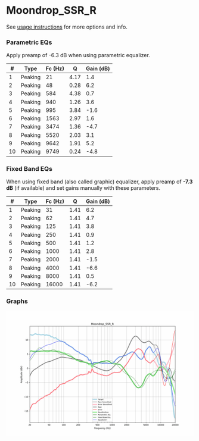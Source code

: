 # Moondrop_SSR_R
See [usage instructions](https://github.com/jaakkopasanen/AutoEq#usage) for more options and info.

### Parametric EQs
Apply preamp of -6.3 dB when using parametric equalizer.

|   # | Type    |   Fc (Hz) |    Q |   Gain (dB) |
|-----|---------|-----------|------|-------------|
|   1 | Peaking |        21 | 4.17 |         1.4 |
|   2 | Peaking |        48 | 0.28 |         6.2 |
|   3 | Peaking |       584 | 4.38 |         0.7 |
|   4 | Peaking |       940 | 1.26 |         3.6 |
|   5 | Peaking |       995 | 3.84 |        -1.6 |
|   6 | Peaking |      1563 | 2.97 |         1.6 |
|   7 | Peaking |      3474 | 1.36 |        -4.7 |
|   8 | Peaking |      5520 | 2.03 |         3.1 |
|   9 | Peaking |      9642 | 1.91 |         5.2 |
|  10 | Peaking |      9749 | 0.24 |        -4.8 |

### Fixed Band EQs
When using fixed band (also called graphic) equalizer, apply preamp of **-7.3 dB** (if available) and set gains manually with these parameters.

|   # | Type    |   Fc (Hz) |    Q |   Gain (dB) |
|-----|---------|-----------|------|-------------|
|   1 | Peaking |        31 | 1.41 |         6.2 |
|   2 | Peaking |        62 | 1.41 |         4.7 |
|   3 | Peaking |       125 | 1.41 |         3.8 |
|   4 | Peaking |       250 | 1.41 |         0.9 |
|   5 | Peaking |       500 | 1.41 |         1.2 |
|   6 | Peaking |      1000 | 1.41 |         2.8 |
|   7 | Peaking |      2000 | 1.41 |        -1.5 |
|   8 | Peaking |      4000 | 1.41 |        -6.6 |
|   9 | Peaking |      8000 | 1.41 |         0.5 |
|  10 | Peaking |     16000 | 1.41 |        -6.2 |

### Graphs
![](./Moondrop_SSR_R.png)
